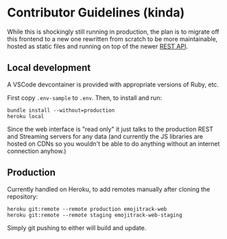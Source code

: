 # Contributor Guidelines (kinda)

While this is shockingly still running in production, the plan is to migrate
off this frontend to a new one rewritten from scratch to be more maintainable,
hosted as static files and running on top of the newer [REST API][rest-api].

[rest-api]: https://github.com/emojitracker/emojitrack-rest-api

## Local development

A VSCode devcontainer is provided with appropriate versions of Ruby, etc.

First copy `.env-sample` to `.env`.  Then, to install and run:

    bundle install --without=production
    heroku local

Since the web interface is "read only" it just talks to the production REST and
Streaming servers for any data (and currently the JS libraries are hosted on CDNs
so you wouldn't be able to do anything without an internet connection anyhow.)

## Production

Currently handled on Heroku, to add remotes manually after cloning the repository:

    heroku git:remote --remote production emojitrack-web
    heroku git:remote --remote staging emojitrack-web-staging

Simply git pushing to either will build and update.
